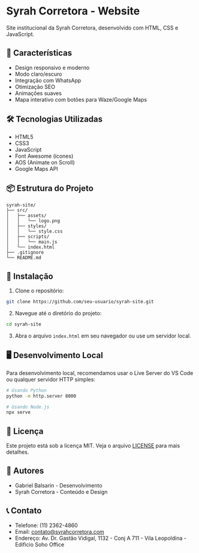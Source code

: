 # Syrah Corretora - Website

Site institucional da Syrah Corretora, desenvolvido com HTML, CSS e JavaScript.

## 🚀 Características

- Design responsivo e moderno
- Modo claro/escuro
- Integração com WhatsApp
- Otimização SEO
- Animações suaves
- Mapa interativo com botões para Waze/Google Maps

## 🛠️ Tecnologias Utilizadas

- HTML5
- CSS3
- JavaScript
- Font Awesome (ícones)
- AOS (Animate on Scroll)
- Google Maps API

## 📦 Estrutura do Projeto

```
syrah-site/
├── src/
│   ├── assets/
│   │   └── logo.png
│   ├── styles/
│   │   └── style.css
│   ├── scripts/
│   │   └── main.js
│   └── index.html
├── .gitignore
└── README.md
```

## 🔧 Instalação

1. Clone o repositório:

```bash
git clone https://github.com/seu-usuario/syrah-site.git
```

2. Navegue até o diretório do projeto:

```bash
cd syrah-site
```

3. Abra o arquivo `index.html` em seu navegador ou use um servidor local.

## 🖥️ Desenvolvimento Local

Para desenvolvimento local, recomendamos usar o Live Server do VS Code ou qualquer servidor HTTP simples:

```bash
# Usando Python
python -m http.server 8000

# Usando Node.js
npx serve
```

## 📝 Licença

Este projeto está sob a licença MIT. Veja o arquivo [LICENSE](LICENSE) para mais detalhes.

## 👥 Autores

- Gabriel Balsarin - Desenvolvimento
- Syrah Corretora - Conteúdo e Design

## 📞 Contato

- Telefone: (11) 2362-4860
- Email: contato@syrahcorretora.com
- Endereço: Av. Dr. Gastão Vidigal, 1132 - Conj A 711 - Vila Leopoldina - Edificio Soho Office
